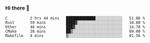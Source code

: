 ### Hi there 👋

<!--
**WShiBin/WShiBin** is a ✨ _special_ ✨ repository because its `README.md` (this file) appears on your GitHub profile.

Here are some ideas to get you started:

- 🔭 I’m currently working on ...
- 🌱 I’m currently learning ...
- 👯 I’m looking to collaborate on ...
- 🤔 I’m looking for help with ...
- 💬 Ask me about ...
- 📫 How to reach me: ...
- 😄 Pronouns: ...
- ⚡ Fun fact: ...
-->

<!--START_SECTION:waka-->
```text
C          2 hrs 44 mins   █████████████░░░░░░░░░░░░   51.86 % 
Rust       59 mins         ████▓░░░░░░░░░░░░░░░░░░░░   18.80 % 
Other      46 mins         ███▓░░░░░░░░░░░░░░░░░░░░░   14.78 % 
CMake      28 mins         ██▒░░░░░░░░░░░░░░░░░░░░░░   09.00 % 
Makefile   4 mins          ▒░░░░░░░░░░░░░░░░░░░░░░░░   01.56 % 
```
<!--END_SECTION:waka-->
